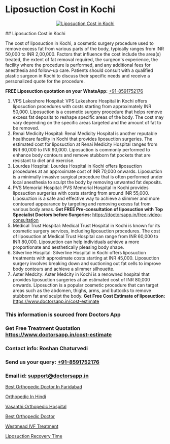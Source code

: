 # Liposuction Cost in Kochi

<p align="center">
  <a href="https://doctorsapp.co.in/uploads/treatment_image/Risks%20and%20benefits%20of%20liposuction.jpg">
    <img src="https://doctorsapp.co.in/treatment/liposuction" alt="Liposuction Cost in Kochi">
  </a>
</p>
## Liposuction Cost in Kochi

The cost of liposuction in Kochi, a cosmetic surgery procedure used to remove excess fat from various parts of the body, typically ranges from INR 50,000 to INR 2,00,000. Factors that influence the cost include the area(s) treated, the extent of fat removal required, the surgeon's experience, the facility where the procedure is performed, and any additional fees for anesthesia and follow-up care. Patients should consult with a qualified plastic surgeon in Kochi to discuss their specific needs and receive a personalized quote for the procedure.

**FREE Liposuction quotation on your WhatsApp:**  [+91-8591752176](https://api.whatsapp.com/send?phone=8591752176)

1) VPS Lakeshore Hospital:
VPS Lakeshore Hospital in Kochi offers liposuction procedures with costs starting from approximately INR 50,000. Liposuction is a cosmetic surgery procedure that helps remove excess fat deposits to reshape specific areas of the body. The cost may vary depending on the specific areas targeted and the amount of fat to be removed.
2) Renai Medicity Hospital:
Renai Medicity Hospital is another reputable healthcare facility in Kochi that provides liposuction surgeries. The estimated cost for liposuction at Renai Medicity Hospital ranges from INR 60,000 to INR 90,000. Liposuction is commonly performed to enhance body contours and remove stubborn fat pockets that are resistant to diet and exercise.
3) Lourdes Hospital:
Lourdes Hospital in Kochi offers liposuction procedures at an approximate cost of INR 70,000 onwards. Liposuction is a minimally invasive surgical procedure that is often performed under local anesthesia to sculpt the body by removing unwanted fat deposits.
4) PVS Memorial Hospital:
PVS Memorial Hospital in Kochi provides liposuction surgeries with costs starting from around INR 55,000. Liposuction is a safe and effective way to achieve a slimmer and more contoured appearance by targeting and removing excess fat from various body areas.
**Get FREE Pre-consultation of liposuction with Top Specialist Doctors before Surgeries:** https://doctorsapp.in/free-video-consultation
5) Medical Trust Hospital:
Medical Trust Hospital in Kochi is known for its cosmetic surgery services, including liposuction procedures. The cost of liposuction at Medical Trust Hospital can range from INR 60,000 to INR 80,000. Liposuction can help individuals achieve a more proportionate and aesthetically pleasing body shape.
6) Silverline Hospital:
Silverline Hospital in Kochi offers liposuction treatments with approximate costs starting at INR 45,000. Liposuction surgery involves breaking down and suctioning out fat cells to improve body contours and achieve a slimmer silhouette.
7) Aster Medcity:
Aster Medcity in Kochi is a renowned hospital that provides liposuction surgeries at an estimated cost of INR 80,000 onwards. Liposuction is a popular cosmetic procedure that can target areas such as the abdomen, thighs, arms, and buttocks to remove stubborn fat and sculpt the body.
**Get Free Cost Estimate of liposuction:** https://www.doctorsapp.in/cost-estimate

### This information is sourced from Doctors App 
### Get Free Treatment Quotation https://www.doctorsapp.in/cost-estimate
### Contact info: Roshan Chaturvedi 
### Send us your query: [+91-8591752176](https://api.whatsapp.com/send?phone=8591752176) 
### Email id: support@doctorsapp.in

[Best Orthopedic Doctor In Faridabad](https://www.linkedin.com/pulse/best-orthopedic-doctor-faridabad-knee-replacement-treatment-vl7ke?trackingId=L%2B%2BBe%2BQMjQcs9j0jgcZYEA%3D%3D&lipi=urn%3Ali%3Apage%3Ad_flagship3_company_admin%3BII%2FSNcWiSiigR90SV5cfEQ%3D%3D)

[Orthopedic In Hindi](https://www.linkedin.com/pulse/orthopedic-hindi-doctorsapp-khulna-3a47e/?lipi=urn%3Ali%3Apage%3Ad_flagship3_publishing_published%3B6s0HL1EnS62Kk1Ppug3b7A%3D%3D)

[Vasanthi Orthopedic Hospital](https://medium.com/@kushalrao10/vasanthi-orthopedic-hospital-504f032527e4)

[Best Orthopedic Doctor](https://medium.com/@anupkakkar5/best-orthopedic-doctor-37180e76d700)

[Westmead IVF Treatment](https://doctors-apps.github.io/doctorsapp/westmead-ivf-treatment)

[Liposuction Recovery Time](https://doctors-apps.github.io/doctorsapp/liposuction-recovery-time)

